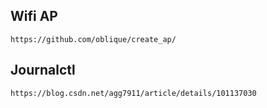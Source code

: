 
## Wifi AP

    https://github.com/oblique/create_ap/


## Journalctl

    https://blog.csdn.net/agg7911/article/details/101137030

